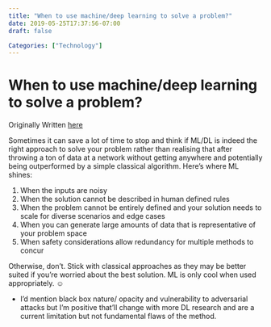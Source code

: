 ```yaml
---
title: "When to use machine/deep learning to solve a problem?"
date: 2019-05-25T17:37:56-07:00
draft: false

Categories: ["Technology"]
---
```


# When to use machine/deep learning to solve a problem?

Originally Written [here](https://medium.com/%E0%B4%95%E0%B5%81%E0%B4%B1%E0%B4%BF%E0%B4%AA%E0%B5%8D%E0%B4%AA%E0%B5%81%E0%B4%95%E0%B5%BE/when-to-use-machine-deep-learning-to-solve-a-problem-66a46abeb53e?source=---------0-----------------------)

Sometimes it can save a lot of time to stop and think if ML/DL is indeed the right approach to solve your problem rather than realising that after throwing a ton of data at a network without getting anywhere and potentially being outperformed by a simple classical algorithm. Here’s where ML shines:

1.  When the inputs are noisy
2.  When the solution cannot be described in human defined rules
3.  When the problem cannot be entirely defined and your solution needs to scale for diverse scenarios and edge cases
4.  When you can generate large amounts of data that is representative of your problem space
5.  When safety considerations allow redundancy for multiple methods to concur

Otherwise, don’t. Stick with classical approaches as they may be better suited if you’re worried about the best solution. ML is only cool when used appropriately. ☺

- I’d mention black box nature/ opacity and vulnerability to adversarial attacks but I’m positive that’ll change with more DL research and are a current limitation but not fundamental flaws of the method.
